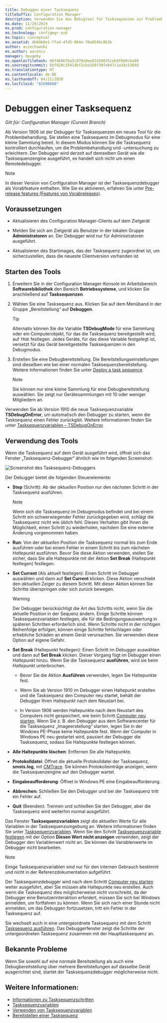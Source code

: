 ```yaml
---
title: Debuggen einer Tasksequenz
titleSuffix: Configuration Manager
description: Verwenden Sie das Debugtool für Tasksequenzen zur Problembehandlung einer Tasksequenz.
ms.date: 11/29/2019
ms.prod: configuration-manager
ms.technology: configmgr-osd
ms.topic: conceptual
ms.assetid: 4b60b0e1-ffa4-4fd5-864e-70a0546c8b3b
author: aczechowski
ms.author: aaroncz
manager: dougeby
ms.openlocfilehash: 66f460b7ba5c870a9ee81d10835ceb9f660cba89
ms.sourcegitcommit: bbf820c35414bf2cba356f30fe047c1a34c5384d
ms.translationtype: HT
ms.contentlocale: de-DE
ms.lasthandoff: 04/21/2020
ms.locfileid: "81690608"
---
```

# <a name="debug-a-task-sequence"></a>Debuggen einer Tasksequenz

*Gilt für: Configuration Manager (Current Branch)*

<!--3612274-->

Ab Version 1906 ist der Debugger für Tasksequenzen ein neues Tool für die Problembehandlung. Sie stellen eine Tasksequenz im Debugmodus für eine kleine Sammlung bereit. In diesem Modus können Sie die Tasksequenz kontrolliert durchlaufen, um die Problembehandlung und -untersuchung zu erleichtern. Der Debugger wird derzeit auf demselben Gerät wie die Tasksequenzengine ausgeführt, es handelt sich nicht um einen Remotedebugger.

> [!Note]  
> In dieser Version von Configuration Manager ist der Tasksequenzdebugger als Vorabfeature enthalten. Wie Sie es aktivieren, erfahren Sie unter [Pre-release features (Features von Vorabreleases)](../../core/servers/manage/pre-release-features.md).  


## <a name="prerequisites"></a>Voraussetzungen

- Aktualisieren des Configuration Manager-Clients auf dem Zielgerät

- Melden Sie sich am Zielgerät als Benutzer in der lokalen Gruppe **Administratoren** an. Der Debugger wird nur für Administratoren ausgeführt.

- Aktualisieren des Startimages, das der Tasksequenz zugeordnet ist, um sicherzustellen, dass die neueste Clientversion vorhanden ist


## <a name="start-the-tool"></a>Starten des Tools

1. Erweitern Sie in der Configuration Manager-Konsole im Arbeitsbereich **Softwarebibliothek** den Bereich **Betriebssysteme**, und klicken Sie anschließend auf **Tasksequenzen**.

1. Wählen Sie eine Tasksequenz aus. Klicken Sie auf dem Menüband in der Gruppe „Bereitstellung“ auf **Debuggen**.

    > [!Tip]  
    > Alternativ können Sie die Variable **TSDebugMode** für eine Sammlung oder ein Computerobjekt, für das die Tasksequenz bereitgestellt wird, auf `TRUE` festlegen. Jedes Geräte, für das diese Variable festgelegt ist, versetzt für das Gerät bereitgestellte Tasksequenzen in den Debugmodus.

1. Erstellen Sie eine Debugbereitstellung. Die Bereitstellungseinstellungen sind dieselben wie bei einer normalen Tasksequenzbereitstellung. Weitere Informationen finden Sie unter [Deploy a task sequence](deploy-a-task-sequence.md#process).

    > [!Note]  
    > Sie können nur eine kleine Sammlung für eine Debugbereitstellung auswählen. Sie zeigt nur Gerätesammlungen mit 10 oder weniger Mitgliedern an.

Verwenden Sie ab Version 1910 die neue Tasksequenzvariable **TSDebugOnError**, um automatisch den Debugger zu starten, wenn die Tasksequenz einen Fehler zurückgibt.<!-- 5012536 --> Weitere Informationen finden Sie unter [Tasksequenzvariablen – TSDebugOnError](../understand/task-sequence-variables.md#TSDebugOnError).

## <a name="use-the-tool"></a>Verwendung des Tools

Wenn die Tasksequenz auf dem Gerät ausgeführt wird, öffnet sich das Fenster „Tasksequenz-Debugger“ ähnlich wie im folgenden Screenshot:

![Screenshot des Tasksequenz-Debuggers](media/3612274-tsdebug.png)

Der Debugger bietet die folgenden Steuerelemente:

- **Step** (Schritt): Ab der *aktuellen* Position nur den nächsten Schritt in der Tasksequenz ausführen.  

    > [!Note]  
    > Wenn sich die Tasksequenz im Debugmodus befindet und bei einem Schritt ein schwerwiegender Fehler zurückgegeben wird, schlägt die Tasksequenz nicht wie üblich fehl. Dieses Verhalten gibt Ihnen die Möglichkeit, einen Schritt zu wiederholen, nachdem Sie eine externe Änderung vorgenommen haben.

- **Run**: Von der *aktuellen* Position die Tasksequenz normal bis zum Ende ausführen oder bei einem Fehler in einem Schritt bis zum nächsten *Haltepunkt* ausführen. Bevor Sie diese Aktion verwenden, stellen Sie sicher, dass Sie alle Haltepunkte mit der Aktion **Set Break** (Haltepunkt festlegen) festlegen.

- **Set Current** (Als aktuell festlegen): Einen Schritt im Debugger auswählen und dann auf **Set Current** klicken. Diese Aktion verschiebt den *aktuellen* Zeiger zu diesem Schritt. Mit dieser Aktion können Sie Schritte überspringen oder sich zurück bewegen.  

    > [!Warning]  
    > Der Debugger berücksichtigt die Art des Schritts nicht, wenn Sie die aktuelle Position in der Sequenz ändern. Einige Schritte können Tasksequenzvariablen festlegen, die für die Bedingungsauswertung in späteren Schritten erforderlich sind. Wenn Schritte nicht in der richtigen Reihenfolge erfolgen, können einige Schritte fehlschlagen oder erhebliche Schäden an einem Gerät verursachen. Sie verwenden diese Option auf eigene Gefahr.  

- **Set Break** (Haltepunkt festlegen): Einen Schritt im Debugger auswählen und dann auf **Set Break** klicken. Dieser Vorgang fügt im Debugger einen *Haltepunkt* hinzu. Wenn Sie die Tasksequenz **ausführen**, wird sie beim *Haltepunkt* unterbrochen.  

    - Bevor Sie die Aktion **Ausführen** verwenden, legen Sie Haltepunkte fest.

    - Wenn Sie ab Version 1910 im Debugger einen Haltepunkt erstellen und die Tasksequenz den Computer neu startet, behält der Debugger Ihren Haltepunkt nach dem Neustart bei.<!-- 5012509 -->

    - In Version 1906 werden Haltepunkte nach dem Neustart des Computers nicht gespeichert, wie beim Schritt [Computer neu starten](../understand/task-sequence-steps.md#BKMK_RestartComputer). Wenn Sie z. B. den Debugger aus dem Softwarecenter für die Tasksequenz „Imageerstellung“ starten, legen Sie in der Windows PE-Phase keine Haltepunkte fest. Wenn der Computer in Windows PE neu gestartet wird, pausiert der Debugger die Tasksequenz, sodass Sie Haltepunkte festlegen können.

- **Alle Haltepunkte löschen**: Entfernen Sie alle Haltepunkte.

- **Protokolldatei**: Öffnet die aktuelle Protokolldatei der Tasksequenz, **smsts.log**, mit [CMTrace](../../core/support/cmtrace.md). Sie können Protokolleinträge anzeigen, wenn die Tasksequenzengine auf den Debugger wartet.

- **Eingabeaufforderung**: Öffnet in Windows PE eine Eingabeaufforderung.

- **Abbrechen:** Schließen Sie den Debugger und bei der Tasksequenz tritt ein Fehler auf.

- **Quit** (Beenden): Trennen und schließen Sie den Debugger, aber die Tasksequenz wird weiterhin normal ausgeführt.

Das Fenster **Tasksequenzvariablen** zeigt die aktuellen Werte für alle Variablen in der Tasksequenzumgebung an. Weitere Informationen finden Sie unter [Tasksequenzvariablen](../understand/task-sequence-variables.md). Wenn Sie den Schritt [Tasksequenzvariable festlegen](../understand/task-sequence-steps.md#BKMK_SetTaskSequenceVariable) mit der Option **Diesen Wert nicht anzeigen** verwenden, zeigt der Debugger den Variablenwert nicht an. Sie können die Variablenwerte im Debugger nicht bearbeiten.

> [!Note]
> Einige Tasksequenzvariablen sind nur für den internen Gebrauch bestimmt und nicht in der Referenzdokumentation aufgeführt.

Der Tasksequenzdebugger wird nach dem Schritt [Computer neu starten](../understand/task-sequence-steps.md#BKMK_RestartComputer) weiter ausgeführt, aber Sie müssen alle Haltepunkte neu erstellen. Auch wenn die Tasksequenz dies möglicherweise nicht vorschreibt, da der Debugger eine Benutzerinteraktion erfordert, müssen Sie sich bei Windows anmelden, um fortfahren zu können. Wenn Sie sich nach einer Stunde nicht anmelden, um das Debuggen fortzusetzen, tritt ein Fehler in der Tasksequenz auf.

Sie wechselt auch in eine untergeordnete Tasksequenz mit dem Schritt [Tasksequenz ausführen](../understand/task-sequence-steps.md#child-task-sequence). Das Debuggerfenster zeigt die Schritte der untergeordneten Tasksequenz zusammen mit der Haupttasksequenz an.


## <a name="known-issues"></a>Bekannte Probleme

Wenn Sie sowohl auf eine normale Bereitstellung als auch eine Debugbereitstellung über mehrere Bereitstellungen auf dasselbe Gerät ausgerichtet sind, startet der Tasksequenzdebugger möglicherweise nicht.


## <a name="see-also"></a>Weitere Informationen:

- [Informationen zu Tasksequenzschritten](../understand/task-sequence-steps.md)
- [Tasksequenzvariablen](../understand/task-sequence-variables.md)
- [Verwenden von Tasksequenzvariablen](../understand/using-task-sequence-variables.md)
- [Bereitstellen einer Tasksequenz](deploy-a-task-sequence.md)
